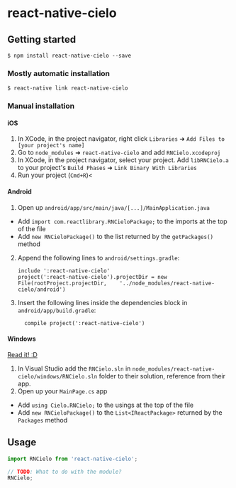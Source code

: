 
# react-native-cielo

## Getting started

`$ npm install react-native-cielo --save`

### Mostly automatic installation

`$ react-native link react-native-cielo`

### Manual installation


#### iOS

1. In XCode, in the project navigator, right click `Libraries` ➜ `Add Files to [your project's name]`
2. Go to `node_modules` ➜ `react-native-cielo` and add `RNCielo.xcodeproj`
3. In XCode, in the project navigator, select your project. Add `libRNCielo.a` to your project's `Build Phases` ➜ `Link Binary With Libraries`
4. Run your project (`Cmd+R`)<

#### Android

1. Open up `android/app/src/main/java/[...]/MainApplication.java`
  - Add `import com.reactlibrary.RNCieloPackage;` to the imports at the top of the file
  - Add `new RNCieloPackage()` to the list returned by the `getPackages()` method
2. Append the following lines to `android/settings.gradle`:
  	```
  	include ':react-native-cielo'
  	project(':react-native-cielo').projectDir = new File(rootProject.projectDir, 	'../node_modules/react-native-cielo/android')
  	```
3. Insert the following lines inside the dependencies block in `android/app/build.gradle`:
  	```
      compile project(':react-native-cielo')
  	```

#### Windows
[Read it! :D](https://github.com/ReactWindows/react-native)

1. In Visual Studio add the `RNCielo.sln` in `node_modules/react-native-cielo/windows/RNCielo.sln` folder to their solution, reference from their app.
2. Open up your `MainPage.cs` app
  - Add `using Cielo.RNCielo;` to the usings at the top of the file
  - Add `new RNCieloPackage()` to the `List<IReactPackage>` returned by the `Packages` method


## Usage
```javascript
import RNCielo from 'react-native-cielo';

// TODO: What to do with the module?
RNCielo;
```
  